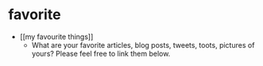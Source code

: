 # favorite

- [[my favourite things]]
  - What are your favorite articles, blog posts, tweets, toots, pictures of yours? Please feel free to link them below.
